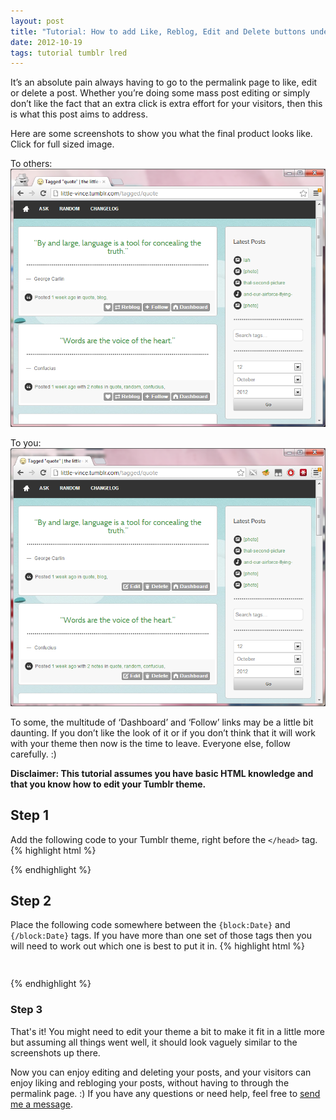 ```yaml
---
layout: post
title: "Tutorial: How to add Like, Reblog, Edit and Delete buttons under every Tumblr post"
date: 2012-10-19
tags: tutorial tumblr lred
---
```


It’s an absolute pain always having to go to the permalink page to like, edit or delete a post.
Whether you’re doing some mass post editing or simply don’t like the fact that an extra click is extra effort for your visitors, then this is what this post aims to address.

Here are some screenshots to show you what the final product looks like. Click for full sized image.

To others:
![Visitor Screenshot](https://github.com/little-vince/lred/raw/master/screenshots/visitor.png?raw=true "What visitors see.")

To you:
![Visitor Screenshot](https://github.com/little-vince/lred/raw/master/screenshots/owner.png?raw=true?raw=true "What you see.")

To some, the multitude of ‘Dashboard’ and ‘Follow’ links may be a little bit daunting. If you don’t like the look of it or if you don’t think that it will work with your theme then now is the time to leave.
Everyone else, follow carefully. :)

**Disclaimer: This tutorial assumes you have basic HTML knowledge and that you know how to edit your Tumblr theme.**

## Step 1 
Add the following code to your Tumblr theme, right before the `</head>` tag.
{% highlight html %}
<script type="text/javascript" src="http://little-vince.tumblr.com/lred.js"></script>
{% endhighlight %}

## Step 2
Place the following code somewhere between the `{block:Date}` and `{/block:Date}` tags. If you have more than one set of those tags then you will need to work out which one is best to put it in.
{% highlight html %}
<div class="reblogframe">
  <iframe class="lred" scrolling="no" width="100%" height="26px" frameborder="0" data-plink="{Permalink}" data-reblog="{ReblogURL}" data-user="{Name}" data-pic="{URLEncodedPortraitURL-64}"></iframe>
</div>
{% endhighlight %}

### Step 3
That's it! You might need to edit your theme a bit to make it fit in a little more but assuming all things went well, it should look vaguely similar to the screenshots up there.

Now you can enjoy editing and deleting your posts, and your visitors can enjoy liking and rebloging your posts, without having to through the permalink page. :) If you have any questions or need help, feel free to [send me a message](http://little-vince.tumblr.com/ask).
